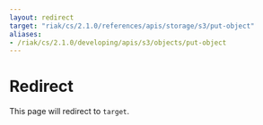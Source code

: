 ```yaml
---
layout: redirect
target: "riak/cs/2.1.0/references/apis/storage/s3/put-object"
aliases:
- /riak/cs/2.1.0/developing/apis/s3/objects/put-object
---
```


# Redirect

This page will redirect to `target`.

